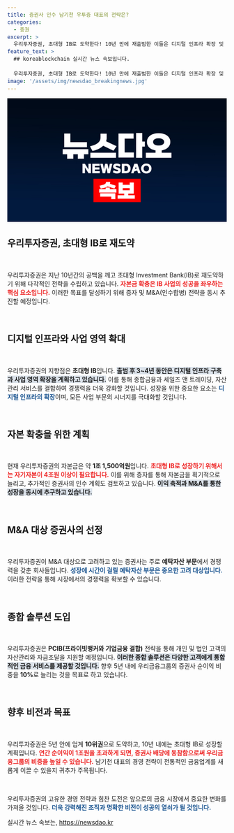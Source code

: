 ```yaml
---
title: 증권사 인수 남기천 우투증 대표의 전략은?
categories:
  - 증권
excerpt: >
  우리투자증권, 초대형 IB로 도약한다! 10년 만에 재출범한 이들은 디지털 인프라 확장 및 M&A 추진을 통해 자본금을 4조원 이상으로 늘려 업계 10위권에 진입할 계획이다. 자세한 경영 전략과 비전이 주목받고 있다!
feature_text: >
  ## koreablockchain 실시간 뉴스 속보입니다.

  우리투자증권, 초대형 IB로 도약한다! 10년 만에 재출범한 이들은 디지털 인프라 확장 및 M&A 추진을 통해 자본금을 4조원 이상으로 늘려 업계 10위권에 진입할 계획이다. 자세한 경영 전략과 비전이 주목받고 있다!
image: '/assets/img/newsdao_breakingnews.jpg'
---
```


<p><img src="/assets/img/newsdao_breakingnews.jpg" alt="koreablockchain 속보" /></p>

<h2 data-ke-size="size26">우리투자증권, 초대형 IB로 재도약</h2>

<p data-ke-size="size16">&nbsp;</p>

<p>우리투자증권은 지난 10년간의 공백을 깨고 초대형 Investment Bank(IB)로 재도약하기 위해 다각적인 전략을 수립하고 있습니다. <b><span style="color: #ee2323;">자본금 확충은 IB 사업의 성공을 좌우하는 핵심 요소입니다.</span></b> 이러한 목표를 달성하기 위해 증자 및 M&amp;A(인수합병) 전략을 동시 추진할 예정입니다.</p>

<p data-ke-size="size16">&nbsp;</p>

<h2 data-ke-size="size26">디지털 인프라와 사업 영역 확대</h2>

<p data-ke-size="size16">&nbsp;</p>

<p>우리투자증권의 지향점은 <strong>초대형 IB</strong>입니다. <b><span style="background-color: #21538527;">출범 후 3~4년 동안은 디지털 인프라 구축과 사업 영역 확장을 계획하고 있습니다.</span></b> 이를 통해 종합금융과 세일즈 앤 트레이딩, 자산 관리 서비스를 결합하여 경쟁력을 더욱 강화할 것입니다. 성장을 위한 중요한 요소는 <b><span style="color: #1a5490;">디지털 인프라의 확장</span></b>이며, 모든 사업 부문의 시너지를 극대화할 것입니다.</p>

<p data-ke-size="size16">&nbsp;</p>

<h2 data-ke-size="size26">자본 확충을 위한 계획</h2>

<p data-ke-size="size16">&nbsp;</p>

<p>현재 우리투자증권의 자본금은 약 <strong>1조 1,500억원</strong>입니다. <b><span style="color: #ee2323;">초대형 IB로 성장하기 위해서는 자기자본이 4조원 이상이 필요합니다.</span></b> 이를 위해 증자를 통해 자본금을 획기적으로 늘리고, 추가적인 증권사의 인수 계획도 검토하고 있습니다. <b><span style="background-color: #21538527;">이익 축적과 M&amp;A를 통한 성장을 동시에 추구하고 있습니다.</span></b></p>

<p data-ke-size="size16">&nbsp;</p>

<h2 data-ke-size="size26">M&A 대상 증권사의 선정</h2>

<p data-ke-size="size16">&nbsp;</p>

<p>우리투자증권이 M&amp;A 대상으로 고려하고 있는 증권사는 주로 <strong>예탁자산 부문</strong>에서 경쟁력을 갖춘 회사들입니다. <b><span style="color: #1a5490;">성장에 시간이 걸릴 예탁자산 부문은 중요한 고려 대상입니다.</span></b> 이러한 전략을 통해 시장에서의 경쟁력을 확보할 수 있습니다.</p>

<p data-ke-size="size16">&nbsp;</p>

<h2 data-ke-size="size26">종합 솔루션 도입</h2>

<p data-ke-size="size16">&nbsp;</p>

<p>우리투자증권은 <strong>PCIB(프라이빗뱅커와 기업금융 결합)</strong> 전략을 통해 개인 및 법인 고객의 자산관리와 자금조달을 지원할 예정입니다. <b><span style="background-color: #21538527;">이러한 종합 솔루션은 다양한 고객에게 통합적인 금융 서비스를 제공할 것입니다.</span></b> 향후 5년 내에 우리금융그룹의 증권사 순이익 비중을 <strong>10%</strong>로 늘리는 것을 목표로 하고 있습니다.</p>

<p data-ke-size="size16">&nbsp;</p>

<h2 data-ke-size="size26">향후 비전과 목표</h2>

<p data-ke-size="size16">&nbsp;</p>

<p>우리투자증권은 5년 안에 업계 <strong>10위권</strong>으로 도약하고, 10년 내에는 초대형 IB로 성장할 계획입니다. <b><span style="color: #ee2323;">연간 순이익이 1조원을 초과하게 되면, 증권사 배당에 동참함으로써 우리금융그룹의 비중을 높일 수 있습니다.</span></b> 남기천 대표의 경영 전략이 전통적인 금융업계를 새롭게 이끌 수 있을지 귀추가 주목됩니다.</p>

<p data-ke-size="size16">&nbsp;</p>

<p>우리투자증권의 고유한 경영 전략과 힘찬 도전은 앞으로의 금융 시장에서 중요한 변화를 가져올 것입니다. <b><span style="color: #1a5490;">더욱 강력해진 조직과 명확한 비전이 성공의 열쇠가 될 것입니다.</span></b></p>
실시간 뉴스 속보는, <a href="https://newsdao.kr" rel="dofollow">https://newsdao.kr</a>


